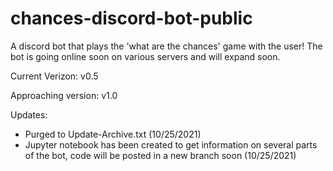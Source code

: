 # chances-discord-bot-public
A discord bot that plays the 'what are the chances' game with the user! The bot is going online soon on various servers and will expand soon.

Current Verizon: v0.5

Approaching version: v1.0

Updates:
- Purged to Update-Archive.txt (10/25/2021)
- Jupyter notebook has been created to get information on several parts of the bot, code will be posted in a new branch soon (10/25/2021)

